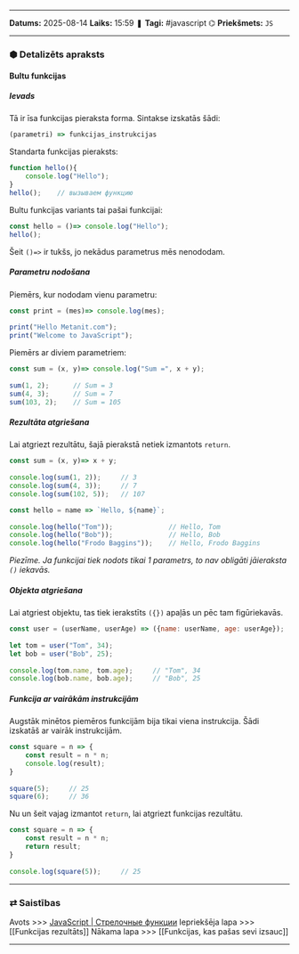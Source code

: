 ___

**Datums:** 2025-08-14
**Laiks:** 15:59
❚ **Tagi:** #javascript 
⌬ **Priekšmets:**  `JS`

---
### ⬢ Detalizēts apraksts
#### Bultu funkcijas

##### Ievads

Tā ir īsa funkcijas pieraksta forma. Sintakse izskatās šādi:

```js
(parametri) => funkcijas_instrukcijas
```

Standarta funkcijas pieraksts:

```js
function hello(){
    console.log("Hello");
}
hello();    // вызываем функцию
```

Bultu funkcijas variants tai pašai funkcijai:

```js
const hello = ()=> console.log("Hello");
hello();
```

Šeit `()=>` ir tukšs, jo nekādus parametrus mēs nenododam.

##### Parametru nodošana

Piemērs, kur nododam vienu parametru:

```js
const print = (mes)=> console.log(mes);
 
print("Hello Metanit.com");
print("Welcome to JavaScript");
```

Piemērs ar diviem parametriem:

```js
const sum = (x, y)=> console.log("Sum =", x + y);
 
sum(1, 2);      // Sum = 3
sum(4, 3);      // Sum = 7
sum(103, 2);    // Sum = 105
```
##### Rezultāta atgriešana

Lai atgriezt rezultātu, šajā pierakstā netiek izmantots `return`.

```js
const sum = (x, y)=> x + y;
 
console.log(sum(1, 2));     // 3
console.log(sum(4, 3));     // 7
console.log(sum(102, 5));   // 107
```

```js
const hello = name => `Hello, ${name}`;
 
console.log(hello("Tom"));              // Hello, Tom
console.log(hello("Bob"));              // Hello, Bob
console.log(hello("Frodo Baggins"));    // Hello, Frodo Baggins
```

*Piezīme. Ja funkcijai tiek nodots tikai 1 parametrs, to nav obligāti jāieraksta `()` iekavās.*
##### Objekta atgriešana

Lai atgriest objektu, tas tiek ierakstīts `({})` apaļās un pēc tam figūriekavās.

```js
const user = (userName, userAge) => ({name: userName, age: userAge});
 
let tom = user("Tom", 34);
let bob = user("Bob", 25);
 
console.log(tom.name, tom.age);     // "Tom", 34
console.log(bob.name, bob.age);     // "Bob", 25
```

##### Funkcija ar vairākām instrukcijām

Augstāk minētos piemēros funkcijām bija tikai viena instrukcija. Šādi izskatāš ar vairāk instrukcijām.

```js
const square = n => {
    const result = n * n;
    console.log(result);
}
  
square(5);     // 25
square(6);     // 36
```

Nu un šeit vajag izmantot `return`, lai atgriezt funkcijas rezultātu.

```js
const square = n => {
    const result = n * n;
    return result;
}
  
console.log(square(5));     // 25
```

---
### ⇄ Saistības

Avots >>> [JavaScript \| Стрелочные функции](https://metanit.com/web/javascript/3.8.php)
Iepriekšēja lapa >>> [[Funkcijas rezultāts]]
Nākama lapa >>> [[Funkcijas, kas pašas sevi izsauc]]

---